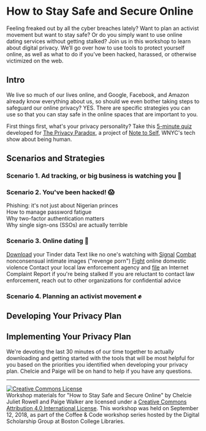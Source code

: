 # How to Stay Safe and Secure Online

Feeling freaked out by all the cyber breaches lately? Want to plan an activist movement but want to stay safe? Or do you simply want to use online dating services without getting stalked? Join us in this workshop to learn about digital privacy. We’ll go over how to use tools to protect yourself online, as well as what to do if you’ve been hacked, harassed, or otherwise victimized on the web.

## Intro

We live so much of our lives online, and Google, Facebook, and Amazon already know everything about us, so should we even bother taking steps to safeguard our online privacy? YES. There are specific strategies you can use so that you can stay safe in the online spaces that are important to you.

First things first, what's your privacy personality? Take this [5-minute quiz](https://wnyc.typeform.com/to/CWAeSB) developed for [The Privacy Paradox](https://project.wnyc.org/privacy-paradox), a project of [Note to Self](https://www.wnycstudios.org/shows/notetoself), WNYC's tech show about being human.

## Scenarios and Strategies

### Scenario 1. Ad tracking, or big business is watching you :eyes:

### Scenario 2. You've been hacked! :scream:

Phishing: it's not just about Nigerian princes  
How to manage password fatigue  
Why two-factor authentication matters  
Why single sign-ons (SSOs) are actually terrible  

### Scenario 3. Online dating :love_letter:

[Download](https://account.gotinder.com/data) your Tinder data
Text like no one's watching with [Signal](https://www.signal.org/download)
[Combat](https://www.cybercivilrights.org) nonconsensual intimate images ("revenge porn")
[Fight](https://nnedv.org/content/safety-net) online domestic violence
Contact your local law enforcement agency and [file](https://www.ic3.gov) an Internet Complaint Report if you're being stalked
If you are reluctant to contact law enforcement, reach out to other organizations for confidential advice 


### Scenario 4. Planning an activist movement :fist:

## Developing Your Privacy Plan

## Implementing Your Privacy Plan

We're devoting the last 30 minutes of our time together to actually downloading and getting started with the tools that will be most helpful for you based on the priorities you identified when developing your privacy plan. Chelcie and Paige will be on hand to help if you have any questions.

---

<a rel="license" href="http://creativecommons.org/licenses/by/4.0/"><img alt="Creative Commons License" style="border-width:0" src="https://i.creativecommons.org/l/by/4.0/88x31.png" /></a><br />Workshop materials for "How to Stay Safe and Secure Online" by Chelcie Juliet Rowell and Paige Walker are licensed under a <a rel="license" href="http://creativecommons.org/licenses/by/4.0/">Creative Commons Attribution 4.0 International License</a>. This workshop was held on September 12, 2018, as part of the Coffee & Code workshop series hosted by the Digital Scholarship Group at Boston College Libraries.
